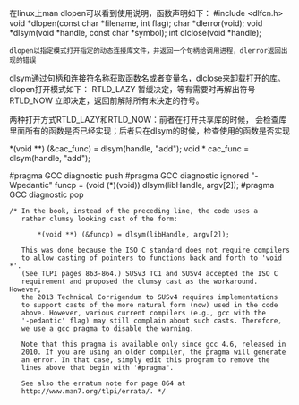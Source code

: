  在linux上man dlopen可以看到使用说明，函数声明如下：
 #include <dlfcn.h>
void *dlopen(const char *filename, int flag);
char *dlerror(void);
void *dlsym(void *handle, const char *symbol);
int dlclose(void *handle);
 
    dlopen以指定模式打开指定的动态连接库文件，并返回一个句柄给调用进程，dlerror返回出现的错误
dlsym通过句柄和连接符名称获取函数名或者变量名，dlclose来卸载打开的库。 dlopen打开模式如下：
    RTLD_LAZY 暂缓决定，等有需要时再解出符号 
    RTLD_NOW 立即决定，返回前解除所有未决定的符号。

两种打开方式RTLD_LAZY和RTLD_NOW：前者在打开共享库的时候，
会检查库里面所有的函数是否已经实现；后者只在dlsym的时候，检查使用的函数是否实现

*(void **) (&cac_func) = dlsym(handle, "add");
void * cac_func = dlsym(handle, "add");


#pragma GCC diagnostic push
#pragma GCC diagnostic ignored "-Wpedantic"
    funcp = (void (*)(void)) dlsym(libHandle, argv[2]);
#pragma GCC diagnostic pop

    /* In the book, instead of the preceding line, the code uses a
       rather clumsy looking cast of the form:

           *(void **) (&funcp) = dlsym(libHandle, argv[2]);

       This was done because the ISO C standard does not require compilers
       to allow casting of pointers to functions back and forth to 'void *'.
       (See TLPI pages 863-864.) SUSv3 TC1 and SUSv4 accepted the ISO C
       requirement and proposed the clumsy cast as the workaround. However,
       the 2013 Technical Corrigendum to SUSv4 requires implementations
       to support casts of the more natural form (now) used in the code
       above. However, various current compilers (e.g., gcc with the
       '-pedantic' flag) may still complain about such casts. Therefore,
       we use a gcc pragma to disable the warning.

       Note that this pragma is available only since gcc 4.6, released in
       2010. If you are using an older compiler, the pragma will generate
       an error. In that case, simply edit this program to remove the
       lines above that begin with '#pragma".

       See also the erratum note for page 864 at
       http://www.man7.org/tlpi/errata/. */
